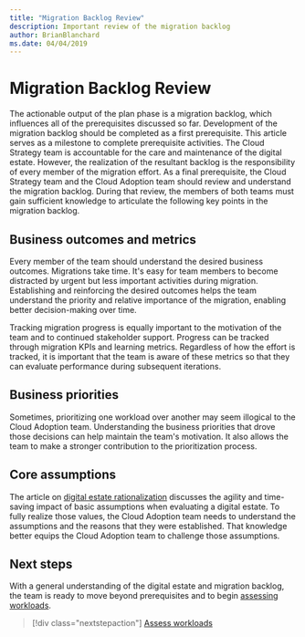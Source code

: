 ```yaml
---
title: "Migration Backlog Review"
description: Important review of the migration backlog
author: BrianBlanchard
ms.date: 04/04/2019
---
```


# Migration Backlog Review

The actionable output of the plan phase is a migration backlog, which influences all of the prerequisites discussed so far. Development of the migration backlog should be completed as a first prerequisite. This article serves as a milestone to complete prerequisite activities. The Cloud Strategy team is accountable for the care and maintenance of the digital estate. However, the realization of the resultant backlog is the responsibility of every member of the migration effort. As a final prerequisite, the Cloud Strategy team and the Cloud Adoption team should review and understand the migration backlog. During that review, the members of both teams must gain sufficient knowledge to articulate the following key points in the migration backlog.

## Business outcomes and metrics

Every member of the team should understand the desired business outcomes. Migrations take time. It's easy for team members to become distracted by urgent but less important activities during migration. Establishing and reinforcing the desired outcomes helps the team understand the priority and relative importance of the migration, enabling better decision-making over time.

Tracking migration progress is equally important to the motivation of the team and to continued stakeholder support. Progress can be tracked through migration KPIs and learning metrics. Regardless of how the effort is tracked, it is important that the team is aware of these metrics so that they can evaluate performance during subsequent iterations.

## Business priorities

Sometimes, prioritizing one workload over another may seem illogical to the Cloud Adoption team. Understanding the business priorities that drove those decisions can help maintain the team's motivation. It also allows the team to make a stronger contribution to the prioritization process.

## Core assumptions

The article on [digital estate rationalization](../../../digital-estate/rationalize.md) discusses the agility and time-saving impact of basic assumptions when evaluating a digital estate. To fully realize those values, the Cloud Adoption team needs to understand the assumptions and the reasons that they were established. That knowledge better equips the Cloud Adoption team to challenge those assumptions.

## Next steps

With a general understanding of the digital estate and migration backlog, the team is ready to move beyond prerequisites and to begin [assessing workloads](../assess/index.md).

> [!div class="nextstepaction"]
> [Assess workloads](../assess/index.md)
